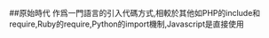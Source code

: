 ##原始時代
作爲一門語言的引入代碼方式,相較於其他如PHP的include和require,Ruby的require,Python的import機制,Javascript是直接使用<script>標簽,因为Javascript是一门单线程语言,GUI渲染线程和Javascript引擎线程是互斥的,代码执行到<script>标签GUI渲染线程会挂起,然后下载资源,执行脚本,完成之后再继续往下执行.在那段时间内界面是不会响应用户操作的.用户体验相当不友好.同时还帶來一系列的隱患:
1, 引入順序可能會引起代碼無效甚至報錯;
2, 互不瞭解的代碼也許會造成重複命名覆蓋;
3, 難以串聯代碼之間邏輯關係;
4, 執行順序受影響的因素更多;
5, 不易管理;

<script>标签也提供了defer和async属性可以异步加载。渲染引擎遇到这一行命令，就会开始下载外部脚本，但不会等它下载和执行，而是直接执行后面的命令

出于需要社区制定了一些模块加载方案，最主要的有 CommonJS 和 AMD 两种。前者用于服务器，后者用于浏览器。

##CommonJS規範
CommonJS規範為Javascript制定的美好願景是希望Javascript能夠在任何地方運行,具備跨宿主環境執行的能力,例如:
* 富客戶端應用
*  服務器端Javascript應用程序(如Nodejs)
* 命令行工具
* 桌面圖形界面應用程序
* 混合應用(Titanium和Adobe AIR等形式應用)
這些規範基本覆蓋了模塊,二進制,Buffer,字符集編碼,I/O流,進程環境,文件系統,套接字,單元測試,Web服務器網關接口,包管理等.

###模塊規範
1, 引用
模塊中上下文提供require方法引入外部模塊,Nodejs引入文件一般如下
var fs = require('fs');

2, 定義
模塊中存在一個上下文module對象,他代表模塊自身,module提供了exports對象用於導出當前模塊的方法變量,并且是唯一的導出出口
//a.js模塊
exports.a = 1;
//引用a.js模塊
var a = require('a');

3, 標識
require()方法接受小駝峰命名的字符串,或者相對/絕對路徑,并且可以省略文件後綴,有自己一套匹配規則後面再講.
至此看來使用相當簡單,模塊的意義在於將類聚的方法變量等限定在私有作用域中,同時支持引入導出功能鏈接上下游依賴,避免了變量污染等問題.

module.exports和exports的關係?
exports是引用module.exports的值,而真正導出的module.exports,接著就是基本類型和引用類型的區別了.
如果直接替換module.exports或者exports相當於切斷了和原有對象之間的關聯,後續兩者互不影響了.



Nodejs模塊實現
Nodejs借鋻了CommonJS但不完全按照規範實現了自己的模塊系統.在Nodejs中有兩種模塊
* Nodejs提供的核心模塊;
    這部分模塊在Nodejs源代碼編譯過程中編譯進了二進制執行文件.在Nodejs進程啓動時部分核心模塊被直接加載進了内存中,所以在引用的時候可以省去文件定位和編譯執行的步驟,并且在路徑分析優先判斷,所以加載速度是最快的.

* 由用戶編寫的文件模塊;
    這部分模塊在運行時動態加載,需要經歷完整步驟.

在Nodejs引入模塊會經歷三個步驟:
1, 路徑分析;
2, 文件定位;
3, 編譯執行;
Nodejs會對引用過的模塊進行緩存以減少二次引入的開銷.而且緩存的是模塊編譯和執行之後的對象.所以require對相同模塊的二次加載都是優先緩存方式,核心模塊的緩存檢查依然優先文件模塊.

###路徑分析
前面提過的模塊標識,例如:
* 核心模塊fs等
    優先級僅次於緩存加載,如果有引用自己編寫的相同標識模塊會失敗,必須選擇不同標識符或者使用路徑方式加載.

* 路徑形式文件模塊
分析過程中rerquire()會將路徑轉換成真實路徑,並以此為索引將編譯后結果緩存起來,因爲指明了模塊位置所以查找過程會省點時間,速度慢于核心模塊.

* 自定義模塊
    可能是以包還活著文件形式的特殊模塊,查找費時速度最慢的一種.因爲他會用到模塊路徑的查找方法.


###模塊路徑規則
你可以隨便一個文件夾執行一個脚本如下看看打印信息,我是Windows系統結果如下
console.log(module.paths);
[ 'C:\\work\\project\\test\\node_modules',
  'C:\\work\\project\\node_modules',
  'C:\\work\\node_modules',
  'C:\\node_modules' ]

從中可以看出他會從當前執行文件所在目錄下的node_modules,沿路徑向上逐層遞歸查找node_modules知道根目錄爲止.
模塊加載過程會逐個嘗試直到符合條件或者沒有符合爲止.
1, 層級越深查找起來越費時費力;
2, 可能你衹想查看當前目錄,但是它失敗后會自動嘗試其他路徑;
這就是自定義模塊最慢的原因.

###文件定位
* 擴展名分析
    Nodejs在標識符不包含後綴情況下會以.js, .json, .node的次序逐個嘗試匹配,而且過程中需要利用fs模塊以同步阻塞方式去判斷是否匹配,所以在非.js文件情況指明後綴會減少性能問題.

* 目錄分析和包
    還有一種情況是經過上面步驟之後都匹配不到對應文件但是有符合的目錄,此時Nodejs會將其作爲一個包的方式處理.
    1), 查找包下的package.json文件(包描述文件),通過JSON.parse()解析出文件讀取裏面的main屬性定位對應的文件.可能需要擴展名分析步驟.
    2) 如果沒有package.json或者main屬性不對,用默認值index去查找匹配文件,這一步需要擴展名分析步驟逐個嘗試.
    3) 如果還是失敗就會根據模塊路徑規則往上層路徑尋找.直到全部路徑都沒有匹配文件就抛出失敗.


##模塊編譯
這是引入模塊的最後階段,定位到目標文件之後會新建一個模塊對象,然後根據路徑載入進行編譯,不同後綴文件載入方式不同:
* js通過fs模塊同步讀取文件之後編譯執行
* node是C/C++編寫的擴展文件,通過dlopen()方法加載最後編譯生成的對象
* json通過fs模塊同步讀取文件之後用JSON.parse()解析返回結果
* 其餘默認js處理方式

每個編譯成功之後的模塊都會以其文件路徑作爲索引緩存在Module_cache.根據不同的擴展後綴Nodejs有不同的讀取方式.

1, Javascript模塊編譯
在編譯過程中,Nodejs會對獲取的模塊進行包裝,如下:
(function(exports, require, module, __filename, __dirname) {
    //模块源码
})

每個模塊都有各自獨立的作用域,exports上的所有方法屬性都能被外部使用

2, C/C++模塊編譯
Nodejs調用process.dlopen()方法進行加載執行,通過libuv封裝庫支持Windows和*nix平臺下實現,因爲.node本身就是C/C++寫的,所以它不需要編譯,衹要加載執行就可以了,所以執行效率較高.

3, JSON文件編譯
上面説過通過fs模塊同步讀取文件之後用JSON.parse()解析返回結果,賦值給模塊對象的exports.
除了配置文件,如果你開發中有需要用到json文件的時候可以不用fs模塊去讀取,而是直接require()引入更好,因爲能享受到緩存加載的便利.




##核心模塊
上面説過Nodejs模塊分爲核心模塊和文件模塊,剛才講的都是文件模塊的編譯過程,而Nodejs的核心模塊在編譯成可執行文件過程中會被編譯進二進制文件.核心模塊也分Javascript和C/C++編寫,前者在Node的lib目錄,後者在Node的src目錄.

###Javascript核心模塊編譯
1, 轉存為C/C++代碼
Nodejs采用V8附帶的js2c.py工具將内置的Javascript代碼(src/node.js和lib/*.js)轉成C++的數組,生成node_natives.h頭文件,Javascript代碼以字符串形式存儲在nodejs命名空間裏,此時還不能直接執行.
儅Nodejs啓動進程時候才被直接加載進内存中.所以不需要引入就能直接使用.

2, 編譯Javascript核心模塊
和文件模塊一樣也會被包裝成模塊對象,區別在於獲取源代碼的方式以及緩存執行結果的位置.
核心模塊源文件通過process.binding('natives')取出,編譯完成後緩存到NativeModule._cache對象上,文件模塊被緩存到Module._cache


###C/C++核心模塊編譯(不懂C/C++,這一塊簡短略過)
1, 内建模塊的組織形式
每個内建模塊在定義之後會通過NODE_MODULE宏將模塊定義到nodejs命名空間,模塊的具體初始化方法被挂載在結構的register_func成員.
node_extensions.h文件將散列的内建模塊統一放進node_module_list數組中,Nodejs提供了get_builtin_module()方法從中取出.
内建模塊優勢在於本身C/C++編寫性能優異,編譯成二進制文件時候被直接加載進内存,無需在做標識符定位,文件定位,編譯等過程.

2, 内建模塊導出
Nodejs啓動會生成全局變量process,提供Binding()方法協助加載内建模塊.
加載過程中我們會先生成exports空對象,然後調用get_builtin_module()方法去除内建模塊,通過執行register_func填充空對象,最後按模塊名緩存起來並返回給調用方使用.

3, 核心模塊引入流程




##模塊調用
至此我們已經有個大概概念了,梳理一下各種模塊之間的關係
C/C++内建模塊是最底層核心模塊主要提供API給Javascript核心模塊和第三方Javascript模塊使用.
Javascript核心模塊分兩類,一種作爲C/C++内建模塊的封裝層和橋接層,一類純粹的功能模塊.
文件模塊分Javascript模塊和C/C++擴展模塊.



##ES6模块加载
直到ES6标准化模块功能,统一替代了之前多种模块实现库,成为浏览器和服务器通用的模块解决方案.ES6 模块的设计思想是尽量的静态化，使得编译时就能确定模块的依赖关系，以及输入和输出的变量。CommonJS 和 AMD 模块，都只能在运行时确定这些东西。
ES6 的模块有几个需要注意的地方:
1, 自动采用严格模式，即使你没有使用"use strict";
2, 顶层的this指向undefined;

// CommonJS模块
let {readFile} = require('fs');
// ES6模块
import {readFile} from 'fs';
以上为例,CommonJS是加载整个fs模块生成一个模块对象,然后从对象中导出readFile方法,ES6 模块通过export命令显式指定输出的代码，再通过import命令输入只从fs模块加载输入的方法属性,结果就是ES6模块效率高,但是拿不到模块本身.

由于 ES6 模块是编译时加载，使得静态分析成为可能。比如引入宏（macro）和类型检验（type system）这些只能靠静态分析实现的功能。
ES6 模块还有以下好处:
不再需要UMD模块格式了，将来服务器和浏览器都会支持 ES6 模块格式。目前，通过各种工具库，其实已经做到了这一点。
将来浏览器的新 API 就能用模块格式提供，不再必须做成全局变量或者navigator对象的属性。
不再需要对象作为命名空间（比如Math对象），未来这些功能可以通过模块提供。
ES6模块提供了export导出命令和import 导入命令,它们同样具有全局提升的效果,只要在顶层使用即可.


###export导出命令
支持输出变量,方法和类
//变量
export var a = 1;
//方法
export function log(n) {
    console.log(n);
}
//类
export class Num {}

更佳的写法是使用对象方式输出,整个模块导出什么一目了然.
//变量
var a = 1;
//方法
function log(n) {
    console.log(n);
}
//类
class Num {}

export {
    a,
    log,
    Num
}
这种写法也支持as关键字对外重命名如下
export {
    a as b,
    log as cng,
    Num as Digit
}

这里有一个隐藏比较深的概念性知识,export命令规定的是对外的接口，必须与模块内部的变量建立一一对应关系。上面写法是OK的.
export var a = 1;
//或者
var a = 1;
export {
    a,
    //OR
    a as b,
}
但是你不能这么写,尽管看起来没什么问题,但是没有提供对外的接口,只是直接或者间接输出1.
export  1;
//或者
var a = 1;
export a
特别容易让人混淆的是这一句,所以要特别注意
//正确
export var a = 1;
//错误
var a = 1;
export a
这不仅仅是针对变量,包括方法和类也遵循这种写法,之所以会有这种要求是因为export语句输出的接口，与其对应的值是动态绑定关系，即通过该接口，可以取到模块内部实时的值。
export var a = 1
setTimeout(() => a = 2, 3000);





##import 导入命令
import可以使用*做整体加载
import * as all from 'xx';
const {
    a,
    log,
    Num
} = all;

和expor相对应的按需引入写法如下
//直接引入写法
import{
    a,
    log,
    Num
}
//如果export时候使用as关键字则
import{
    b,
    cng,
    Digit
} from 'xx'
import也支持使用as关键字
import{
    b as a,
    cng as log,
    Digit as Num
} from 'xx'

和export动态绑定值不同,import是只读静态执行,即你不能修改引用的模块属性方法类等,也不能使用表达式和变量这种运行时才能引入静态分析阶段没法得到值的写法.
//修改属性
import{
    a
} from 'xx'
a = 2//error
//表达式引入
import{
    'l' + 'og'
} from 'xx'
//变量引入
var module = 'xx';
import{} from module
//判断引入
if (true) {
  import {} from 'xx1';
} else {
  import {} from 'xx2';
}
而且多次引用也只会执行一下,尽管不推荐,但是这种写法也是可以的
import{
    a
} from 'xx'
import{
    log
} from 'xx'
//=========
import{
    a,
    log
}

import也支持这种写法,仅仅执行lodash模块，但是不输入任何值。
import 'lodash';



//default关键字
export也支持default关键字默认导出写法:
1, 每个模块只支持一个default关键字默认导出;
2, 可以使用函数名或匿名函数导出,即使指定了函数名也不能在模块外部引用,等同视为匿名函数加载;
//方法
function log(n) {
    console.log(n);
}
export default log;
//OR
export default function(n) {
    console.log(n);
}
//OR
export default function log(n) {
    console.log(n);
}

import log from 'xx';
如果想在一条import语句中，同时输入默认方法和其他接口，可以写成下面这样。
import log,{a,Digit as Num} from 'xx';

本质上这也只是一种语法糖,与下面写法等价
export default log;
import log from 'xx';
/==
export { log as default}
import { default as log } from 'xx';
因为default也是变量,所以不能后面再加变量
export default var a = 1;
但是可以直接输出了
export default 1;

注意关键字*会忽略default导入所有导出的变量.
import * from 'xx';


###export 与 import 的复合写法
这里提供了两种写法,他们之间会有些不同.
//引入后导出
import {log} from 'xx';
export {log};
//直接导出
export {log} from 'xx';
//或者
export {log as default} from 'xx';
区别在于第二三种是没有导入动作,所以不能在该模块引用对应的变量.

需要注意的是下面三种写法ES6目前还不支持复合写法.
export * as all from "xx";
export all from "xx";
export log,{a,Digit as Num} from 'xx';


##Nodejs使用问题
import命令会被 JavaScript 引擎静态分析，先于模块内的其他语句执行,而Nodejs的require是运行时加载模块,所以如果在Nodejs中使用ES6模块语法要注意这一点.
//成功
var fs = require('f'+'s');
//报错
import fs from ('f'+'s');

有一个提案，建议引入import()函数，完成动态加载,已经有实现方案了,我没用过就不说了.
